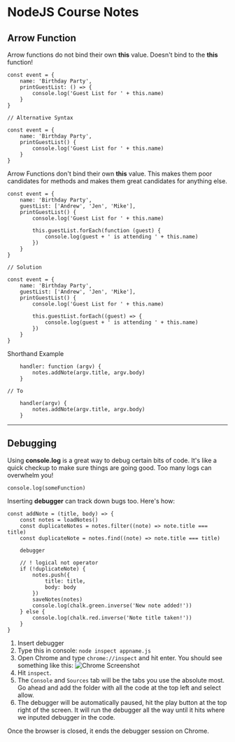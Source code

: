 # NodeJS Course Notes

## **Arrow Function**

Arrow functions do not bind their own **this** value. Doesn't bind to the **this** function!
```
const event = {
    name: 'Birthday Party',
    printGuestList: () => {
        console.log('Guest List for ' + this.name)
    }
}

// Alternative Syntax

const event = {
    name: 'Birthday Party',
    printGuestList() {
        console.log('Guest List for ' + this.name)
    }
}
```
Arrow Functions don't bind their own **this** value. This makes them poor candidates for methods and makes them great candidates for anything else.
```
const event = {
    name: 'Birthday Party',
    guestList: ['Andrew', 'Jen', 'Mike'],
    printGuestList() {
        console.log('Guest List for ' + this.name)

        this.guestList.forEach(function (guest) {
            console.log(guest + ' is attending ' + this.name)
        })
    }
}

// Solution

const event = {
    name: 'Birthday Party',
    guestList: ['Andrew', 'Jen', 'Mike'],
    printGuestList() {
        console.log('Guest List for ' + this.name)

        this.guestList.forEach((guest) => {
            console.log(guest + ' is attending ' + this.name)
        })
    }
}
```
Shorthand Example
```
    handler: function (argv) {
        notes.addNote(argv.title, argv.body)
    }

// To

    handler(argv) {
        notes.addNote(argv.title, argv.body)
    }
```
---
## **Debugging**

Using **console.log** is a great way to debug certain bits of code. It's like a quick checkup to make sure things are going good. Too many logs can overwhelm you!
```
console.log(someFunction)
```
Inserting **debugger** can track down bugs too. Here's how:
```
const addNote = (title, body) => {
    const notes = loadNotes()
    const duplicateNotes = notes.filter((note) => note.title === title)
    const duplicateNote = notes.find((note) => note.title === title)

    debugger

    // ! logical not operator
    if (!duplicateNote) {
        notes.push({
            title: title,
            body: body
        })
        saveNotes(notes)
        console.log(chalk.green.inverse('New note added!'))
    } else {
        console.log(chalk.red.inverse('Note title taken!'))
    }
}
```
1. Insert debugger
1. Type this in console: 
```node inspect appname.js```
1. Open Chrome and type ```chrome://inspect``` and hit enter.
You should see something like this:
![Chrome Screenshot](https://i.imgur.com/j89GJB5.png)
1. Hit ```inspect```.
1. The ```Console``` and ```Sources``` tab will be the tabs you use the absolute most. Go ahead and add the folder with all the code at the top left and select allow.
1. The debugger will be automatically paused, hit the play button at the top right of the screen. It will run the debugger all the way until it hits where we inputed debugger in the code.

Once the browser is closed, it ends the debugger session on Chrome.